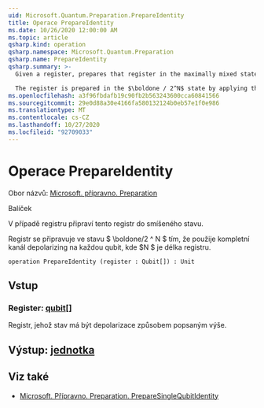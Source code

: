 ```yaml
---
uid: Microsoft.Quantum.Preparation.PrepareIdentity
title: Operace PrepareIdentity
ms.date: 10/26/2020 12:00:00 AM
ms.topic: article
qsharp.kind: operation
qsharp.namespace: Microsoft.Quantum.Preparation
qsharp.name: PrepareIdentity
qsharp.summary: >-
  Given a register, prepares that register in the maximally mixed state.

  The register is prepared in the $\boldone / 2^N$ state by applying the complete depolarizing channel to each qubit, where $N$ is the length of the register.
ms.openlocfilehash: a3f96fbdafb19c90fb2b563243600cca60841566
ms.sourcegitcommit: 29e0d88a30e4166fa580132124b0eb57e1f0e986
ms.translationtype: MT
ms.contentlocale: cs-CZ
ms.lasthandoff: 10/27/2020
ms.locfileid: "92709033"
---
```

# <a name="prepareidentity-operation"></a>Operace PrepareIdentity

Obor názvů: [Microsoft. přípravno. Preparation](xref:Microsoft.Quantum.Preparation)

Balíček [](https://nuget.org/packages/)


V případě registru připraví tento registr do smíšeného stavu.

Registr se připravuje ve stavu $ \boldone/2 ^ N $ tím, že použije kompletní kanál depolarizing na každou qubit, kde $N $ je délka registru.

```qsharp
operation PrepareIdentity (register : Qubit[]) : Unit
```


## <a name="input"></a>Vstup

### <a name="register--qubit"></a>Register: [qubit](xref:microsoft.quantum.lang-ref.qubit)[]

Registr, jehož stav má být depolarizace způsobem popsaným výše.



## <a name="output--unit"></a>Výstup: [jednotka](xref:microsoft.quantum.lang-ref.unit)



## <a name="see-also"></a>Viz také

- [Microsoft. Přípravno. Preparation. PrepareSingleQubitIdentity](xref:Microsoft.Quantum.Preparation.PrepareSingleQubitIdentity)